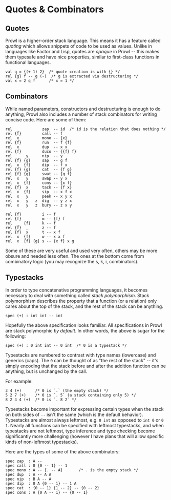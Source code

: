 # Quotes & Combinators
## Quotes
Prowl is a higher-order stack language. This means it has a feature called *quoting* which allows snippets of code to be used as values. Unlike in languages like Factor and Lisp, quotes are *opaque* in Prowl -- this makes them typesafe and have nice properties, similar to first-class functions in functional languages. 

```
val q = {(+ 1) 2}  /* quote creation is with {} */
rel {g} f -- g (-)  /* g is extracted via destructuring */
val x = 2 q f      /* x = 1 */
```

## Combinators
While named parameters, constructors and destructuring is enough to do anything, Prowl also includes a number of stack combinators for writing concise code. Here are some of them: 

```
rel  _          zap  -- id  /* id is the relation that does nothing */
rel {f}         call -- f
rel  x          mono -- {x}
rel {f}         run  -- f {f}
rel  x          dup  -- x x
rel {f}         duco -- {{f} f}
rel  _   y      nip  -- y
rel {f} {g}     sap  -- g f
rel  x  {f}     dip  -- f x
rel {f} {g}     cat  -- {f g}
rel {f} {g}     swat -- {g f}
rel  x   y      swap -- y x
rel  x  {f}     cons -- {x f}
rel {f}  x      tack -- {f x}
rel  x  {f}     sip  -- x f x
rel  x   y      peek -- x y x
rel  x   y   z  dig  -- y z x
rel  x   y   z  bury -- z x y

rel {f}         i -- f
rel {f}         m -- {f} f
rel  _  {f}     k -- f
rel {f}  _      z -- f
rel {f}  x      t -- x f
rel  x  {f}     w -- x x f
rel  x  {f} {g} s -- {x f} x g
```

Some of these are very useful and used very often, others may be more obsure and needed less often. The ones at the bottom come from combinatory logic (you may recognize the s, k, i, combinators). 

## Typestacks
In order to type concatenative programming languages, it becomes necessary to deal with something called *stack polymorphism*. Stack polymorphism describes the property that a function (or a relation) only cares about the top of the stack, and the rest of the stack can be anything. 
```
spec (+) : int int -- int
```
Hopefully the above specification looks familiar. All specifications in Prowl are stack polymorphic *by default*. In other words, the above is sugar for the following: 
```
spec (+) : 0 int int -- 0 int  /* 0 is a typestack */
```
Typestacks are numbered to contrast with type names (lowercase) and generics (caps). The `0` can be thought of as "the rest of the stack" -- it's simply encoding that the stack before and after the addition function can be anything, but is unchanged by the call. 

For example: 
```
3 4 (+)      /* 0 is `.` (the empty stack) */
5 2 7 (+)    /* 0 is `. 5` (a stack containing only 5) */
8 2 4 4 (+)  /* 0 is `. 8 2` */
```

Typestacks become important for expressing certain types when the stack on both sides of `--` isn't the same (which is the default behavior). Typestacks are almost always leftmost, e.g. `0 int` as opposed to `int 0` or `0 1`. Nearly all functions can be specified with leftmost typestacks, and when typestacks are not leftmost, type inference and type checking become significantly more challenging (however I have plans that will allow specific kinds of non-leftmost typestacks). 

Here are the types of some of the above combinators: 
```
spec zap  : A --
spec call : 0 {0 -- 1} -- 1
spec mono : A -- {. -- A}       /* . is the empty stack */
spec dup  : A -- A A
spec nip  : B A -- A
spec dip  : 0 A {0 -- 1} -- 1 A
spec cat  : {0 -- 1} {1 -- 2} -- {0 -- 2}
spec cons : A {0 A -- 1} -- {0 -- 1}
```
